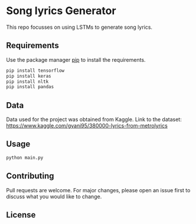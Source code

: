 # Song lyrics Generator
This repo focusses on using LSTMs to generate song lyrics.

## Requirements

Use the package manager [pip](https://pip.pypa.io/en/stable/) to install the requirements.

```bash
pip install tensorflow
pip install keras
pip install nltk
pip install pandas
```

## Data

Data used for the project was obtained from Kaggle. Link to the dataset: https://www.kaggle.com/gyani95/380000-lyrics-from-metrolyrics

## Usage

```bash
python main.py
```

## Contributing
Pull requests are welcome. For major changes, please open an issue first to discuss what you would like to change.

## License
